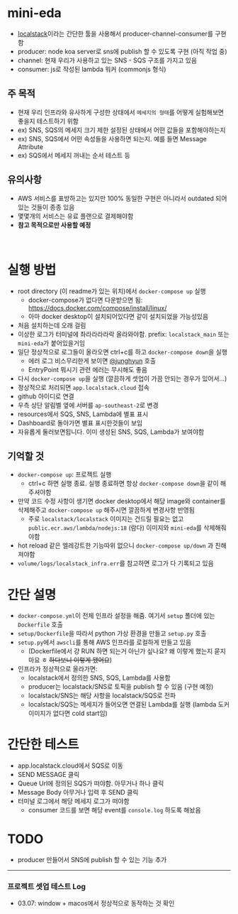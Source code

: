 # mini-eda

- [localstack](https://localstack.cloud/)이라는 간단한 툴을 사용해서 producer-channel-consumer를 구현함
- producer: node koa server로 sns에 publish 할 수 있도록 구현 (아직 작업 중)
- channel: 현재 우리가 사용하고 있는 SNS - SQS 구조를 가지고 있음
- consumer: js로 작성된 lambda 워커 (commonjs 형식)

## 주 목적

- 현재 우리 인프라와 유사하게 구성한 상태에서 `메세지의 형태`를 어떻게 실험해보면 좋을지 테스트하기 위함
- ex) SNS, SQS의 메세지 크기 제한 설정된 상태에서 어떤 값들을 포함해야하는지
- ex) SNS, SQS에서 어떤 속성들을 사용하면 되는지. 예를 들면 Message Attribute
- ex) SQS에서 메세지 꺼내는 순서 테스트 등

## 유의사항

- AWS 서비스를 표방하고는 있지만 100% 동일한 구현은 아니라서 outdated 되어있는 것들이 종종 있음
- 몇몇개의 서비스는 유료 플랜으로 결제해야함
- **참고 목적으로만 사용할 예정**

<br />

# 실행 방법

- root directory (이 readme가 있는 위치)에서 `docker-compose up` 실행
  - docker-compose가 없다면 다운받으면 됨: https://docs.docker.com/compose/install/linux/
  - 아마 docker desktop이 설치되어있다면 같이 설치되었을 가능성있음
- 처음 설치하는데 오래 걸림
- 이상한 로그가 터미널에 촤라라라라락 올라와야함. prefix: `localstack_main` 또는 `mini-eda`가 붙어있을거임
- 일단 정상적으로 로그들이 올라오면 ctrl+c를 하고 `docker-compose down`을 실행
  - 에러 로그 비스무리한게 보이면 [@junghyun](junghyun@publy.co) 호출
  - EntryPoint 뭐시기 관련 에러는 무시해도 좋음
- 다시 `docker-compose up`을 실행 (깔끔하게 셋업이 가끔 안되는 경우가 있어서...)
- 정상적으로 처리되면 `app.localstack.cloud` 접속
- github 아이디로 연결
- 우측 상단 알림벨 옆에 서버를 `ap-southeast-2`로 변경
- resources에서 SQS, SNS, Lambda에 별표 표시
- Dashboard로 돌아가면 별표 표시한것들이 보임
- 자유롭게 둘러보면됩니다. 이미 생성된 SNS, SQS, Lambda가 보여야함

## 기억할 것

- `docker-compose up`: 프로젝트 실행
  - ctrl+c 하면 실행 종료. 실행 종료하면 항상 `docker-compose down`을 같이 해주셔야함
- 만약 코드 수정 사항이 생기면 docker desktop에서 해당 image와 container를 삭제해주고 `docker-compose up` 해주시면 깔끔하게 변경사항 반영됨
  - 주로 `localstack/localstack` 이미지는 건드릴 필요는 없고 `public.ecr.aws/lambda/nodejs:18` (람다) 이미지와 `mini-eda`를 삭제해줘야함
- hot reload 같은 엘레강트한 기능따위 없으니 `docker-compose up/down` 과 친해져야함
- `volume/logs/localstack_infra.err`를 참고하면 로그가 다 기록되고 있음

# 간단 설명

- `docker-compose.yml`이 전체 인프라 설정을 해줌. 여기서 `setup` 폴더에 있는 `Dockerfile` 호출
- `setup/Dockerfile`을 따라서 python 가상 환경을 만들고 `setup.py` 호출
- `setup.py`에서 `awscli`를 통해 AWS 인프라를 로컬하게 만들고 있음
  - (Dockerfile에서 걍 RUN 하면 되는거 아닌가 싶나요? 왜 이렇게 했는지 묻지마요 ㅎ ~~하다보니 이렇게 됐어요~~)
- 인프라가 정상적으로 올라가면:
  - localstack에서 정의한 SNS, SQS, Lambda를 사용함
  - producer는 localstack/SNS로 토픽을 publish 할 수 있음 (구현 예정)
  - localstack/SNS는 해당 사항을 localstack/SQS로 전파
  - localstack/SQS는 메세지가 들어오면 연결된 Lambda를 실행 (lambda 도커 이미지가 없다면 cold start임)

# 간단한 테스트

- app.localstack.cloud에서 SQS로 이동
- SEND MESSAGE 클릭
- Queue Url에 정의된 SQS가 떠야함. 아무거나 하나 클릭
- Message Body 아무거나 입력 후 SEND 클릭
- 터미널 로그에서 해당 메세지 로그가 떠야함
  - consumer 코드를 보면 해당 event를 `console.log` 하도록 해놨음

# TODO

- producer 만들어서 SNS에 publish 할 수 있는 기능 추가

---

### 프로젝트 셋업 테스트 Log

- 03.07: window + macos에서 정상적으로 동작하는 것 확인
